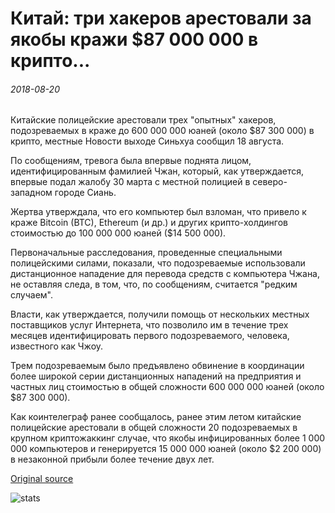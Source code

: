 # Китай: три хакеров арестовали за якобы кражи $87 000 000 в крипто...

###### 2018-08-20

Китайские полицейские арестовали трех "опытных" хакеров, подозреваемых в краже до 600 000 000 юаней (около $87 300 000) в крипто, местные Новости выходе Синьхуа сообщил 18 августа.

По сообщениям, тревога была впервые поднята лицом, идентифицированным фамилией Чжан, который, как утверждается, впервые подал жалобу 30 марта с местной полицией в северо-западном городе Сиань.

Жертва утверждала, что его компьютер был взломан, что привело к краже Bitcoin (BTC), Ethereum (и др.) и других крипто-холдингов стоимостью до 100 000 000 юаней ($14 500 000).

Первоначальные расследования, проведенные специальными полицейскими силами, показали, что подозреваемые использовали дистанционное нападение для перевода средств с компьютера Чжана, не оставляя следа, в том, что, по сообщениям, считается "редким случаем".

Власти, как утверждается, получили помощь от нескольких местных поставщиков услуг Интернета, что позволило им в течение трех месяцев идентифицировать первого подозреваемого, человека, известного как Чжоу.

Трем подозреваемым было предъявлено обвинение в координации более широкой серии дистанционных нападений на предприятия и частных лиц стоимостью в общей сложности 600 000 000 юаней (около $87 300 000).

Как коинтелеграф ранее сообщалось, ранее этим летом китайские полицейские арестовали в общей сложности 20 подозреваемых в крупном криптожаккинг случае, что якобы инфицированных более 1 000 000 компьютеров и генерируется 15 000 000 юаней (около $2 200 000) в незаконной прибыли более течение двух лет.

[Original source](https://cointelegraph.com/news/china-three-hackers-arrested-for-allegedly-stealing-87-million-in-crypto)

![stats](https://c.statcounter.com/11760860/0/a89fa40b/1/ "stats")